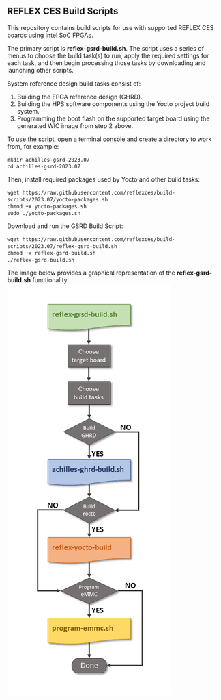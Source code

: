 ## REFLEX CES Build Scripts

This repository contains build scripts for use with supported REFLEX CES boards using Intel SoC FPGAs.

The primary script is **reflex-gsrd-build.sh**.  The script uses a series of menus to choose the build task(s) to run,
apply the required settings for each task, and then begin processing those tasks by downloading and launching other scripts.

System reference design build tasks consist of:
1. Building the FPGA reference design (GHRD).
2. Building the HPS software components using the Yocto project build system.
3. Programming the boot flash on the supported target board using the generated WIC image from step 2 above.

To use the script, open a terminal console and create a directory to work from, for example:
```
mkdir achilles-gsrd-2023.07
cd achilles-gsrd-2023.07
```

Then, install required packages used by Yocto and other build tasks:
```
wget https://raw.githubusercontent.com/reflexces/build-scripts/2023.07/yocto-packages.sh
chmod +x yocto-packages.sh
sudo ./yocto-packages.sh
```

Download and run the GSRD Build Script:
```
wget https://raw.githubusercontent.com/reflexces/build-scripts/2023.07/reflex-gsrd-build.sh
chmod +x reflex-gsrd-build.sh
./reflex-gsrd-build.sh
```

The image below provides a graphical representation of the **reflex-gsrd-build.sh** functionality.
![GSRD Build Script Flow](/doc/reflex-gsrd-build.png)
